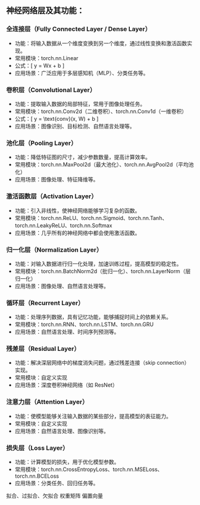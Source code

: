 ## 神经网络层及其功能：
### 全连接层（Fully Connected Layer / Dense Layer）
* 功能：将输入数据从一个维度变换到另一个维度，通过线性变换和激活函数实现。
* 常用模块：torch.nn.Linear
* 公式：[ y = Wx + b ]
* 应用场景：广泛应用于多层感知机（MLP）、分类任务等。

### 卷积层（Convolutional Layer）
* 功能：提取输入数据的局部特征，常用于图像处理任务。
* 常用模块：torch.nn.Conv2d（二维卷积）、torch.nn.Conv1d（一维卷积）
* 公式：[ y = \text{conv}(x, W) + b ]
* 应用场景：图像识别、目标检测、自然语言处理等。

### 池化层（Pooling Layer）
* 功能：降低特征图的尺寸，减少参数数量，提高计算效率。
* 常用模块：torch.nn.MaxPool2d（最大池化）、torch.nn.AvgPool2d（平均池化）
* 应用场景：图像处理、特征降维等。

### 激活函数层（Activation Layer）
* 功能：引入非线性，使神经网络能够学习复杂的函数。
* 常用模块：torch.nn.ReLU、torch.nn.Sigmoid、torch.nn.Tanh、torch.nn.LeakyReLU、torch.nn.Softmax
* 应用场景：几乎所有的神经网络中都会使用激活函数。

### 归一化层（Normalization Layer）
* 功能：对输入数据进行归一化处理，加速训练过程，提高模型的稳定性。
* 常用模块：torch.nn.BatchNorm2d（批归一化）、torch.nn.LayerNorm（层归一化）
* 应用场景：图像处理、自然语言处理等。

### 循环层（Recurrent Layer）
* 功能：处理序列数据，具有记忆功能，能够捕捉时间上的依赖关系。
* 常用模块：torch.nn.RNN、torch.nn.LSTM、torch.nn.GRU
* 应用场景：自然语言处理、时间序列预测等。

### 残差层（Residual Layer）
* 功能：解决深层网络中的梯度消失问题，通过残差连接（skip connection）实现。
* 常用模块：自定义实现
* 应用场景：深度卷积神经网络（如 ResNet）

### 注意力层（Attention Layer）
* 功能：使模型能够关注输入数据的某些部分，提高模型的表征能力。
* 常用模块：自定义实现
* 应用场景：自然语言处理、图像识别等。

### 损失层（Loss Layer）
* 功能：计算模型的损失，用于优化模型参数。
* 常用模块：torch.nn.CrossEntropyLoss、torch.nn.MSELoss、torch.nn.BCELoss
* 应用场景：分类任务、回归任务等。
 
 
拟合、过拟合、欠拟合
权重矩阵
偏置向量
